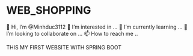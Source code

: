# WEB_SHOPPING

👋 Hi, I’m @Minhduc3112
👀 I’m interested in ...
🌱 I’m currently learning ...
💞️ I’m looking to collaborate on ...
📫 How to reach me ..

THIS MY FIRST WEBSITE WITH SPRING BOOT

